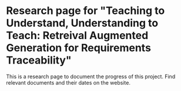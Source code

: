 # Research page for "Teaching to Understand, Understanding to Teach: Retreival Augmented Generation for Requirements Traceability"

This is a research page to document the progress of this project. Find relevant documents and their dates on the website.
